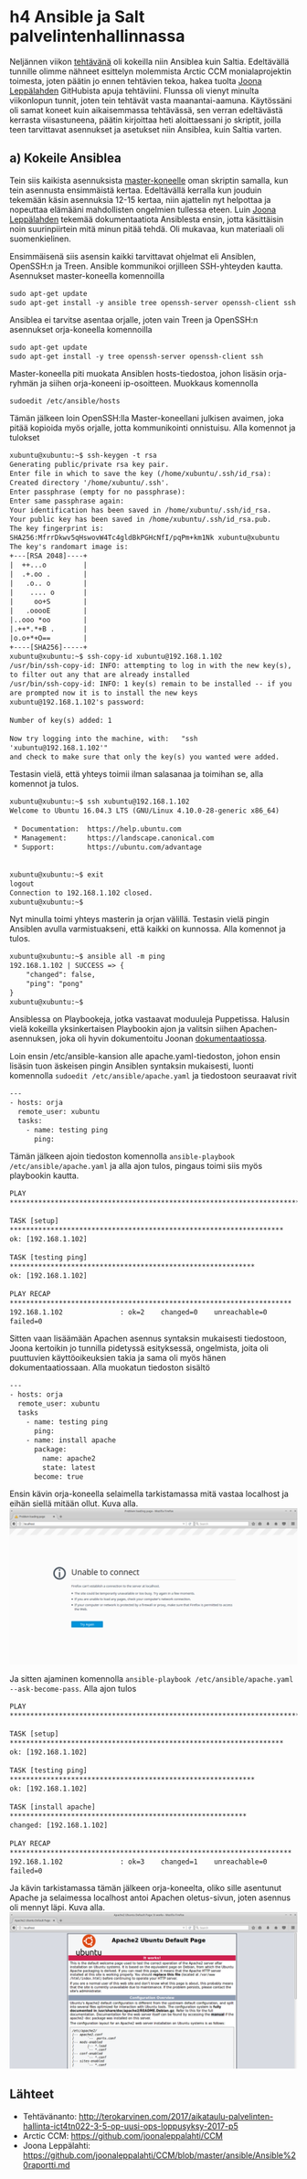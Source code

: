 # h4 Ansible ja Salt palvelintenhallinnassa

Neljännen viikon [tehtävänä](http://terokarvinen.com/2017/aikataulu-palvelinten-hallinta-ict4tn022-3-5-op-uusi-ops-loppusyksy-2017-p5) oli kokeilla niin Ansiblea kuin Saltia. Edeltävällä tunnille olimme nähneet esittelyn molemmista Arctic CCM monialaprojektin toimesta, joten päätin jo ennen tehtävien tekoa, hakea tuolta [Joona Leppälahden](https://github.com/joonaleppalahti/CCM) GitHubista apuja tehtäviini. Flunssa oli vienyt minulta viikonlopun tunnit, joten tein tehtävät vasta maanantai-aamuna.
Käytössäni oli samat koneet kuin aikaisemmassa tehtävässä, sen verran edeltävästä kerrasta viisastuneena, päätin kirjoittaa heti aloittaessani jo skriptit, joilla teen tarvittavat asennukset ja asetukset niin Ansiblea, kuin Saltia varten.

## a) Kokeile Ansiblea
Tein siis kaikista asennuksista [master-koneelle](https://raw.githubusercontent.com/mcleppala/puppet/master/andible/ansible-master.sh) oman skriptin samalla, kun tein asennusta ensimmäistä kertaa. Edeltävällä kerralla kun jouduin tekemään käsin asennuksia 
12-15 kertaa, niin ajattelin nyt helpottaa ja nopeuttaa elämääni mahdollisten ongelmien tullessa eteen. Luin [Joona Leppälahden](https://github.com/joonaleppalahti/CCM/blob/master/ansible/Ansible%20raportti.md) tekemää dokumentaatiota Ansiblesta ensin, jotta käsittäisin noin suurinpiirtein mitä minun pitää tehdä. Oli mukavaa, kun materiaali oli suomenkielinen.

Ensimmäisenä siis asensin kaikki tarvittavat ohjelmat eli Ansiblen, OpenSSH:n ja Treen. Ansible kommunikoi orjilleen SSH-yhteyden kautta. Asennukset master-koneella komennoilla 
```
sudo apt-get update
sudo apt-get install -y ansible tree openssh-server openssh-client ssh
```
Ansiblea ei tarvitse asentaa orjalle, joten vain Treen ja OpenSSH:n asennukset orja-koneella komennoilla 
```
sudo apt-get update
sudo apt-get install -y tree openssh-server openssh-client ssh
```

Master-koneella piti muokata Ansiblen hosts-tiedostoa, johon lisäsin orja-ryhmän ja siihen orja-koneeni ip-osoitteen. Muokkaus komennolla
```
sudoedit /etc/ansible/hosts 
```
Tämän jälkeen loin OpenSSH:lla Master-koneellani julkisen avaimen, joka pitää kopioida myös orjalle, jotta kommunikointi onnistuisu. Alla komennot ja tulokset
```
xubuntu@xubuntu:~$ ssh-keygen -t rsa
Generating public/private rsa key pair.
Enter file in which to save the key (/home/xubuntu/.ssh/id_rsa): 
Created directory '/home/xubuntu/.ssh'.
Enter passphrase (empty for no passphrase): 
Enter same passphrase again: 
Your identification has been saved in /home/xubuntu/.ssh/id_rsa.
Your public key has been saved in /home/xubuntu/.ssh/id_rsa.pub.
The key fingerprint is:
SHA256:MfrrDkwv5qHswovW4Tc4gldBkPGHcNfI/pqPm+km1Nk xubuntu@xubuntu
The key's randomart image is:
+---[RSA 2048]----+
|  ++...o         |
|  .+.oo .        |
|   .o.. o        |
|    .... o       |
|     oo+S        |
|   .ooooE        |
|..ooo *oo        |
|.++*.*+B .       |
|o.o+*+O==        |
+----[SHA256]-----+
xubuntu@xubuntu:~$ ssh-copy-id xubuntu@192.168.1.102
/usr/bin/ssh-copy-id: INFO: attempting to log in with the new key(s), to filter out any that are already installed
/usr/bin/ssh-copy-id: INFO: 1 key(s) remain to be installed -- if you are prompted now it is to install the new keys
xubuntu@192.168.1.102's password: 

Number of key(s) added: 1

Now try logging into the machine, with:   "ssh 'xubuntu@192.168.1.102'"
and check to make sure that only the key(s) you wanted were added.
```
Testasin vielä, että yhteys toimii ilman salasanaa ja toimihan se, alla komennot ja tulos.
```
xubuntu@xubuntu:~$ ssh xubuntu@192.168.1.102
Welcome to Ubuntu 16.04.3 LTS (GNU/Linux 4.10.0-28-generic x86_64)

 * Documentation:  https://help.ubuntu.com
 * Management:     https://landscape.canonical.com
 * Support:        https://ubuntu.com/advantage


xubuntu@xubuntu:~$ exit
logout
Connection to 192.168.1.102 closed.
xubuntu@xubuntu:~$ 
```
Nyt minulla toimi yhteys masterin ja orjan välillä. Testasin vielä pingin Ansiblen avulla varmistuakseni, että kaikki on kunnossa. Alla komennot ja tulos.
```
xubuntu@xubuntu:~$ ansible all -m ping
192.168.1.102 | SUCCESS => {
    "changed": false, 
    "ping": "pong"
}
xubuntu@xubuntu:~$ 
```
Ansiblessa on Playbookeja, jotka vastaavat moduuleja Puppetissa. Halusin vielä kokeilla yksinkertaisen Playbookin ajon ja valitsin siihen Apachen-asennuksen, joka oli hyvin dokumentoitu Joonan [dokumentaatiossa](https://github.com/joonaleppalahti/CCM/blob/master/ansible/Ansible%20raportti.md#playbook).

Loin ensin /etc/ansible-kansion alle apache.yaml-tiedoston, johon ensin lisäsin tuon äskeisen pingin Ansiblen syntaksin mukaisesti, luonti komennolla ```sudoedit /etc/ansible/apache.yaml``` ja tiedostoon seuraavat rivit
```
---
- hosts: orja
  remote_user: xubuntu
  tasks:
    - name: testing ping
      ping:
```
Tämän jälkeen ajoin tiedoston komennolla ```ansible-playbook /etc/ansible/apache.yaml``` ja alla ajon tulos, pingaus toimi siis myös playbookin kautta. 
```
PLAY ***************************************************************************

TASK [setup] *******************************************************************
ok: [192.168.1.102]

TASK [testing ping] ************************************************************
ok: [192.168.1.102]

PLAY RECAP *********************************************************************
192.168.1.102              : ok=2    changed=0    unreachable=0    failed=0   
```
Sitten vaan lisäämään Apachen asennus syntaksin mukaisesti tiedostoon, Joona kertoikin jo tunnilla pidetyssä esityksessä, ongelmista, joita oli puuttuvien käyttöoikeuksien takia ja sama oli myös hänen dokumentaatiossaan. Alla muokatun tiedoston sisältö
```
---
- hosts: orja
  remote_user: xubuntu
  tasks
    - name: testing ping
      ping:
    - name: install apache
      package:
        name: apache2
        state: latest
      become: true

```
Ensin kävin orja-koneella selaimella tarkistamassa mitä vastaa localhost ja eihän siellä mitään ollut. Kuva alla.
![EiApachea](https://raw.githubusercontent.com/mcleppala/puppet/master/kuvat/localhost.png)

Ja sitten ajaminen komennolla ```ansible-playbook /etc/ansible/apache.yaml --ask-become-pass```. Alla ajon tulos
```
PLAY ***************************************************************************

TASK [setup] *******************************************************************
ok: [192.168.1.102]

TASK [testing ping] ************************************************************
ok: [192.168.1.102]

TASK [install apache] **********************************************************
changed: [192.168.1.102]

PLAY RECAP *********************************************************************
192.168.1.102              : ok=3    changed=1    unreachable=0    failed=0   
```
Ja kävin tarkistamassa tämän jälkeen orja-koneelta, oliko sille asentunut Apache ja selaimessa localhost antoi Apachen oletus-sivun, joten asennus oli mennyt läpi. Kuva alla.
![Apache](https://raw.githubusercontent.com/mcleppala/puppet/master/kuvat/localhost_ansible.png)

## Lähteet
* Tehtävänanto: http://terokarvinen.com/2017/aikataulu-palvelinten-hallinta-ict4tn022-3-5-op-uusi-ops-loppusyksy-2017-p5
* Arctic CCM: https://github.com/joonaleppalahti/CCM
* Joona Leppälahti: https://github.com/joonaleppalahti/CCM/blob/master/ansible/Ansible%20raportti.md
